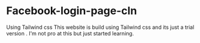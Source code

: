 # Facebook-login-page-cln
Using Tailwind css
This website is build using Tailwind css and its just a trial version .
I'm not pro at this but just started learning.
